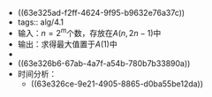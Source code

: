 - ((63e325ad-f2ff-4624-9f95-b9632e76a37c))
- tags:: alg/4.1
- 输入：$n=2^m$个数，存放在$A(n,2n-1)$中
- 输出：求得最大值置于$A(1)$中
-
- ((63e326b6-67ab-4a7f-a54b-780b7b33890a))
- 时间分析：
	- ((63e326ce-9e21-4905-8865-d0ba55be12da))